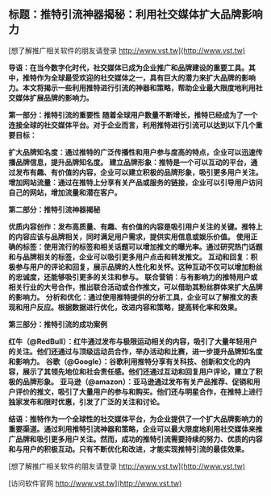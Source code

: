 ## **标题：推特引流神器揭秘：利用社交媒体扩大品牌影响力**

[想了解推广相关软件的朋友请登录 http://www.vst.tw](http://www.vst.tw)

**导语：在当今数字化时代，社交媒体已成为企业推广和品牌建设的重要工具。其中，推特作为全球最受欢迎的社交媒体之一，具有巨大的潜力来扩大品牌的影响力。本文将揭示一些利用推特进行引流的神器和策略，帮助企业最大限度地利用社交媒体扩展品牌的影响力。**

**第一部分：推特引流的重要性**
**随着全球用户数量不断增长，推特已经成为了一个连接全球的社交媒体平台。对于企业而言，利用推特进行引流可以达到以下几个重要目标：**

**扩大品牌知名度：通过推特的广泛传播性和用户参与度高的特点，企业可以迅速传播品牌信息，提升品牌知名度。**
**建立品牌形象：推特是一个可以互动的平台，通过发布有趣、有价值的内容，企业可以建立积极的品牌形象，吸引更多用户关注。**
**增加网站流量：通过在推特上分享有关产品或服务的链接，企业可以引导用户访问自己的网站，增加流量和潜在客户。**

**第二部分：推特引流神器揭秘**

**优质内容创作：发布高质量、有趣、有价值的内容是吸引用户关注的关键。推特上的内容应该与品牌相关，同时满足用户需求，提供实用信息或娱乐价值。**
**使用正确的标签：使用流行的标签和相关话题可以增加推文的曝光率。通过研究热门话题和与品牌相关的标签，企业可以吸引更多用户点击和转发推文。**
**互动和回复：积极参与用户的评论和回复，展示品牌的人性化和关怀。这种互动不仅可以增加粉丝的忠诚度，还能够吸引更多的关注和参与。**
**联合营销：与有影响力的推特用户或相关行业的大号合作，推出联合活动或合作推文，可以借助其粉丝群体来扩大品牌的影响力。**
**分析和优化：通过使用推特提供的分析工具，企业可以了解推文的表现和用户反应。根据数据进行优化，改进内容和策略，提高转化率和效果。**

**第三部分：推特引流的成功案例**

**红牛（@RedBull）：红牛通过发布与极限运动相关的内容，吸引了大量年轻用户的关注。他们还通过与顶级运动员合作，举办活动和比赛，进一步提升品牌知名度和影响力。**
**谷歌（@Google）：谷歌利用推特分享有关科技、创新和文化的内容，展示了其领先地位和社会责任感。他们还通过互动和回复用户评论，建立了积极的品牌形象。**
**亚马逊（@amazon）：亚马逊通过发布有关产品推荐、促销和用户评价的推文，吸引了大量用户的参与和购买。他们还与明星合作，在推特上进行独家发布和限时优惠，引发了广泛的关注和讨论。**

**结语：推特作为一个全球性的社交媒体平台，为企业提供了一个扩大品牌影响力的重要渠道。通过利用推特引流神器和策略，企业可以最大限度地利用社交媒体来推广品牌和吸引更多用户关注。然而，成功的推特引流需要持续的努力、优质的内容和与用户的积极互动。只有不断优化和改进，才能实现推特引流的最佳效果。**

[想了解推广相关软件的朋友请登录 http://www.vst.tw](http://www.vst.tw)


[访问软件官网 http://www.vst.tw](http://www.vst.tw)
